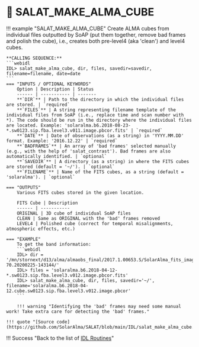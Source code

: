 # :low_brightness: SALAT_MAKE_ALMA_CUBE

!!! example "SALAT_MAKE_ALMA_CUBE"
	Create ALMA cubes from individual files outputted by SoAP (put them together, remove bad frames and polish the cube), i.e., creates both pre-level4 (aka 'clean') and level4 cubes.
	
	**CALLING SEQUENCE:**
	```webidl
	IDL> salat_make_alma_cube, dir, files, savedir=savedir, filename=filename, date=date
	```
	=== "INPUTS / OPTIONAL KEYWORDS"
		Option | Description | Status
		------ | ----------- | -------
		**`DIR`** | Path to the directory in which the individual files are stored. | `required`
		**`FILES`** | A string representing filename template of the individual files from SoAP (i.e., replace time and scan number with *). The code should be run in the directory where the individual files are located. Example: 'solaralma.b6.2018-08-23-*.sw0123.sip.fba.level3.v011.image.pbcor.fits' | `required`
		**`DATE`** | Date of observations (as a string) in 'YYYY.MM.DD' format. Example: '2016.12.22' | `required`
		**`BADFRAMES`** | An array of 'bad frames' selected manually (e.g., with the help of 'salat_contrast'). Bad frames are also automatically identified. | `optional`
		**`SAVEDIR`** | A directory (as a string) in where the FITS cubes are stored (default = '~/'). | `optional`
		**`FILENAME`** | Name of the FITS cubes, as a string (default = 'solaralma'). | `optional`
	
	=== "OUTPUTS"
		Various FITS cubes stored in the given location.
		
		FITS Cube | Description
		------ | -----------
		ORIGINAL | 3D cube of individual SoAP files
		CLEAN | Same as ORIGINAL with the 'bad' frames removed
		LEVEL4 | Polished cube (correct for temporal misalignments, atmospheric effects, etc.)
		
	=== "EXAMPLE"
		To get the band information:
		```webidl
		IDL> dir = '/mn/stornext/d13/alma/almaobs_final/2017.1.00653.S/SolarAlma_fits_images.b6.sip.fba.level3.Sv012.Cv5.4.0-70.20200225-143144/'
		IDL> files = 'solaralma.b6.2018-04-12-*.sw0123.sip.fba.level3.v012.image.pbcor.fits'
		IDL> salat_make_alma_cube, dir, files, savedir='~/', filename='solaralma.b6.2018-04-12.cube.sw0123.sip.fba.level3.v012.image.pbcor'
		```
		
		!!! warning "Identifying the 'bad' frames may need some manual work! Take extra care for detecting the 'bad' frames."
	
	!!! quote "[Source code](https://github.com/SolarAlma/SALAT/blob/main/IDL/salat_make_alma_cube.pro)"

!!! Success "Back to the list of [IDL Routines](../idl.md)" 